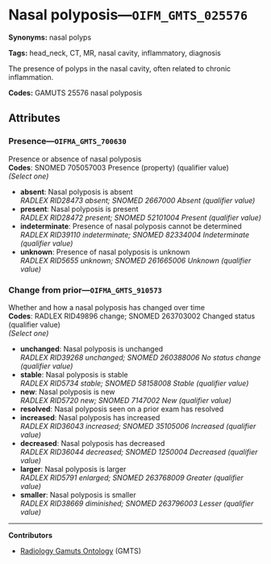 # Nasal polyposis—`OIFM_GMTS_025576`

**Synonyms:** nasal polyps

**Tags:** head_neck, CT, MR, nasal cavity, inflammatory, diagnosis

The presence of polyps in the nasal cavity, often related to chronic inflammation.

**Codes:** GAMUTS 25576 nasal polyposis

## Attributes

### Presence—`OIFMA_GMTS_700630`

Presence or absence of nasal polyposis  
**Codes**: SNOMED 705057003 Presence (property) (qualifier value)  
*(Select one)*

- **absent**: Nasal polyposis is absent  
_RADLEX RID28473 absent; SNOMED 2667000 Absent (qualifier value)_
- **present**: Nasal polyposis is present  
_RADLEX RID28472 present; SNOMED 52101004 Present (qualifier value)_
- **indeterminate**: Presence of nasal polyposis cannot be determined  
_RADLEX RID39110 indeterminate; SNOMED 82334004 Indeterminate (qualifier value)_
- **unknown**: Presence of nasal polyposis is unknown  
_RADLEX RID5655 unknown; SNOMED 261665006 Unknown (qualifier value)_

### Change from prior—`OIFMA_GMTS_910573`

Whether and how a nasal polyposis has changed over time  
**Codes**: RADLEX RID49896 change; SNOMED 263703002 Changed status (qualifier value)  
*(Select one)*

- **unchanged**: Nasal polyposis is unchanged  
_RADLEX RID39268 unchanged; SNOMED 260388006 No status change (qualifier value)_
- **stable**: Nasal polyposis is stable  
_RADLEX RID5734 stable; SNOMED 58158008 Stable (qualifier value)_
- **new**: Nasal polyposis is new  
_RADLEX RID5720 new; SNOMED 7147002 New (qualifier value)_
- **resolved**: Nasal polyposis seen on a prior exam has resolved  
- **increased**: Nasal polyposis has increased  
_RADLEX RID36043 increased; SNOMED 35105006 Increased (qualifier value)_
- **decreased**: Nasal polyposis has decreased  
_RADLEX RID36044 decreased; SNOMED 1250004 Decreased (qualifier value)_
- **larger**: Nasal polyposis is larger  
_RADLEX RID5791 enlarged; SNOMED 263768009 Greater (qualifier value)_
- **smaller**: Nasal polyposis is smaller  
_RADLEX RID38669 diminished; SNOMED 263796003 Lesser (qualifier value)_

---

**Contributors**

- [Radiology Gamuts Ontology](https://gamuts.net/) (GMTS)
